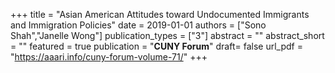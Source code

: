 +++
title = "Asian American Attitudes toward Undocumented Immigrants and Immigration Policies"
date = 2019-01-01
authors = ["Sono Shah","Janelle Wong"]
publication_types = ["3"]
abstract = ""
abstract_short = ""
featured = true
publication = "**CUNY Forum**"
draft= false
url_pdf = "https://aaari.info/cuny-forum-volume-71/"
+++

